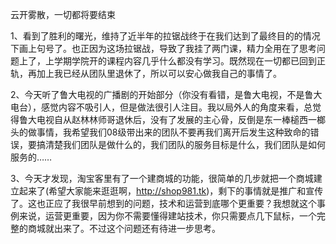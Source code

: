 云开雾散，一切都将要结束

1、看到了胜利的曙光，维持了近半年的拉锯战终于在我们达到了最终目的的情况下画上句号了。也正因为这场拉锯战，导致了我挂了两门课，精力全用在了思考问题上了，上学期学院开的课程内容几乎什么都没有学习。既然现在一切都已回到正轨，再加上我已经从团队里退休了，所以可以安心做我自己的事情了。

2、今天听了鲁大电视的广播剧的开始部分（你没有看错，是鲁大电视，不是鲁大电台），感觉内容不吸引人，但是做法很引人注目。我以局外人的角度来看，总觉得鲁大电视自从赵林林师哥退休后，没有了发展的主心骨，反倒是东一棒槌西一榔头的做事情，我希望我们08级带出来的团队不要再我们离开后发生这种致命的错误，要搞清楚我们团队是做什么的，我们团队的服务目标是什么，我们团队是如何服务的……

3、今天才发现，淘宝客里有了一个建商城的功能，很简单的几步就把一个商城建立起来了(希望大家能来逛逛啊，http://shop981.tk)，剩下的事情就是推广和宣传了。这也正应了我很早前想到的问题，技术和运营到底哪个更重要？我想就这个事例来说，运营更重要，因为你不需要懂得建站技术，你只需要点几下鼠标，一个完整的商城就出来了。不过这个问题还有待进一步思考。
